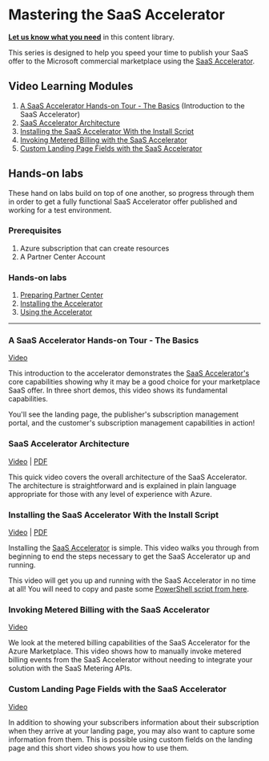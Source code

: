 # Mastering the SaaS Accelerator

**[Let us know what you need](https://forms.office.com/r/0gCrzhSMkw)** in this content library.

This series is designed to help you speed your time to publish your SaaS offer to the Microsoft commercial marketplace using the [SaaS Accelerator](https://aka.ms/SaaSAccelerator).


## Video Learning Modules

1. [A SaaS Accelerator Hands-on Tour - The Basics](#a-saas-accelerator-hands-on-tour---the-basics) (Introduction to the SaaS Accelerator)
1. [SaaS Accelerator Architecture](#saas-accelerator-architecture)
1. [Installing the SaaS Accelerator With the Install Script](#installing-the-saas-accelerator-with-the-install-script)
1. [Invoking Metered Billing with the SaaS Accelerator](#invoking-metered-billing-with-the-saas-accelerator)
1. [Custom Landing Page Fields with the SaaS Accelerator](#custom-landing-page-fields-with-the-saas-accelerator)

## Hands-on labs

These hand on labs build on top of one another, so progress through them in order to get a fully functional SaaS Accelerator offer published and working for a test environment.

### Prerequisites

1. Azure subscription that can create resources
1. A Partner Center Account

### Hands-on labs

1. [Preparing Partner Center](./labs/lab1-partner-center/README.md)
2. [Installing the Accelerator](./labs/lab2-install/README.md)
3. [Using the Accelerator](./labs/lab3-tour/README.md)

---

### A SaaS Accelerator Hands-on Tour - The Basics

[Video](https://youtu.be/I9bQlhjNa_8)

This introduction to the accelerator demonstrates the [SaaS Accelerator's](https://aka.ms/SaaSAccelerator) core capabilities showing why it may be a good choice for your marketplace SaaS offer. In three short demos, this video shows its fundamental capabilities. 

You'll see the landing page, the publisher's subscription management portal, and the customer's subscription management capabilities in action!

### SaaS Accelerator Architecture

[Video](https://youtu.be/mVosyz61z3I) | [PDF](./pdfs/03-architecture.pdf)

This quick video covers the overall architecture of the SaaS Accelerator. The architecture is straightforward and is explained in plain language appropriate for those with any level of experience with Azure.

### Installing the SaaS Accelerator With the Install Script

[Video](https://youtu.be/BVZTj6fssQ8) | [PDF](./pdfs/21-Installing-the-SaaS-Accelerator.pdf)

Installing the [SaaS Accelerator](https://aka.ms/SaaSAccelerator) is simple. This video walks you through from beginning to end the steps necessary to get the SaaS Accelerator up and running. 

This video will get you up and running with the SaaS Accelerator in no time at all! You will need to copy and paste some [PowerShell script from here](https://github.com/Azure/Commercial-Marketplace-SaaS-Accelerator/blob/main/docs/Installation-Instructions.md#installating-the-azure-marketplace-saas-accelerator-using-azure-cloud-shell).


### Invoking Metered Billing with the SaaS Accelerator

[Video](https://www.youtube.com/watch?v=DXmyagu98nE)

We look at the metered billing capabilities of the SaaS Accelerator for the Azure Marketplace. This video shows how to manually invoke metered billing events from the SaaS Accelerator without needing to integrate your solution with the SaaS Metering APIs.

### Custom Landing Page Fields with the SaaS Accelerator

[Video](https://youtu.be/ixqo2sO9rLs)

In addition to showing your subscribers information about their subscription when they arrive at your landing page, you may also want to capture some information from them. This is possible using custom fields on the landing page and this short video shows you how to use them.